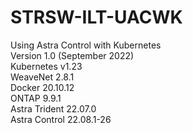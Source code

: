 # STRSW-ILT-UACWK
Using Astra Control with Kubernetes <br />
Version 1.0 (September 2022) <br />
Kubernetes v1.23 <br />
WeaveNet 2.8.1 <br />
Docker 20.10.12 <br />
ONTAP 9.9.1 <br />
Astra Trident 22.07.0 <br />
Astra Control 22.08.1-26 <br />
